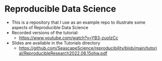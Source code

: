 # Reproducible Data Science

 - This is a repository that I use as an example repo to illustrate some aspects of Reproducible Data Science
 - Recorded versions of the tutorial:
   - https://www.youtube.com/watch?v=YB3-zuoIzCc
 - Slides are available in the Tutorials directory
   - https://github.com/SeascapeScience/reproducibility/blob/main/tutorial/ReproducibleResearch2022.08.15ohw.pdf

